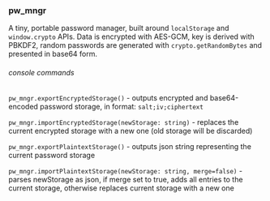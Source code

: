 ### pw_mngr

A tiny, portable password manager, built around `localStorage` and `window.crypto` APIs. Data is encrypted with AES-GCM, key is derived with PBKDF2, random passwords are generated with `crypto.getRandomBytes` and presented in base64 form.

###### console commands

`pw_mngr.exportEncryptedStorage()` - outputs encrypted and base64-encoded password storage, in format: `salt;iv;ciphertext`

`pw_mngr.importEncryptedStorage(newStorage: string)` - replaces the current encrypted storage with a new one (old storage will be discarded)

`pw_mngr.exportPlaintextStorage()` - outputs json string representing the current password storage

`pw_mngr.importPlaintextStorage(newStorage: string, merge=false)` - parses newStorage as json, if merge set to true, adds all entries to the current storage, otherwise replaces current storage with a new one
